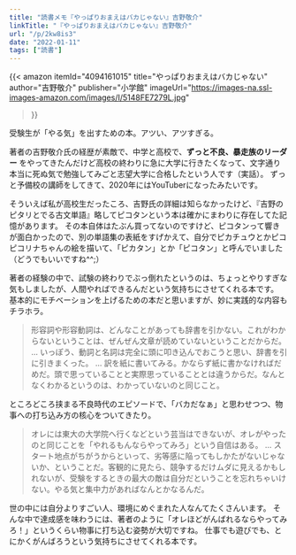 ```yaml
---
title: "読書メモ『やっぱりおまえはバカじゃない』吉野敬介"
linkTitle: "『やっぱりおまえはバカじゃない』吉野敬介"
url: "/p/2kw8is3"
date: "2022-01-11"
tags: ["読書"]
---
```


{{< amazon
  itemId="4094161015"
  title="やっぱりおまえはバカじゃない"
  author="吉野敬介"
  publisher="小学館"
  imageUrl="https://images-na.ssl-images-amazon.com/images/I/5148FE7279L.jpg"
>}}

受験生が「やる気」を出すための本。アツい、アツすぎる。

著者の吉野敬介氏の経歴が素敵で、中学と高校で、__ずっと不良、暴走族のリーダー__ をやってきたんだけど高校の終わりに急に大学に行きたくなって、文字通り本当に死ぬ気で勉強してみごと志望大学に合格したという人です（実話）。
ずっと予備校の講師をしてきて、2020年にはYouTuberになったみたいです。

そういえば私が高校生だったころ、吉野氏の詳細は知らなかったけど、『吉野のピタリとでる古文単語』略してピコタンという本は確かにまわりに存在してた記憶があります。
その本自体はたぶん買ってないのですけど、ピコタンって響きが面白かったので、別の単語集の表紙をすげかえて、自分でピカチュウとかピコピコリナちゃんの絵を描いて、「ピカタン」とか「ピコタン」と呼んでいました（どうでもいいですね^^;）

著者の経験の中で、試験の終わりでぶっ倒れたというのは、ちょっとやりすぎな気もしましたが、人間やればできるんだという気持ちにさせてくれる本です。
基本的にモチベーションを上げるための本だと思いますが、妙に実践的な内容もチラホラ。

> 形容詞や形容動詞は、どんなことがあっても辞書を引かない。これがわからないということは、ぜんぜん文章が読めていないということだからだ。
> ... いっぽう、動詞と名詞は完全に頭に叩き込んでおこうと思い、辞書を引に引きまくった。
> ... 訳を紙に書いてみる。かならず紙に書かなければだめだ。頭で思っていることと実際思っていることとは違うからだ。なんとなくわかるというのは、わかっていないのと同じこと。

ところどころ挟まる不良時代のエピソードで、「バカだなぁ」と思わせつつ、物事への打ち込み方の核心をついてきたり。

> オレには東大の大学院へ行くなどという芸当はできないが、オレがやったのと同じことを「やれるもんならやってみろ」という自信はある。
> ... スタート地点がちがうからといって、劣等感に陥ってもしかたがないじゃないか、ということだ。客観的に見たら、競争するだけムダに見えるかもしれないが、受験をするときの最大の敵は自分だということを忘れちゃいけない。やる気と集中力があればなんとかなるんだ。

世の中には自分よりすごい人、環境にめぐまれた人なんてたくさんいます。
そんな中で達成感を味わうには、著者のように「オレほどがんばれるならやってみろ！」というくらい物事に打ち込む姿勢が大切ですね。
仕事でも遊びでも、とにかくがんばろうという気持ちにさせてくれる本です。

